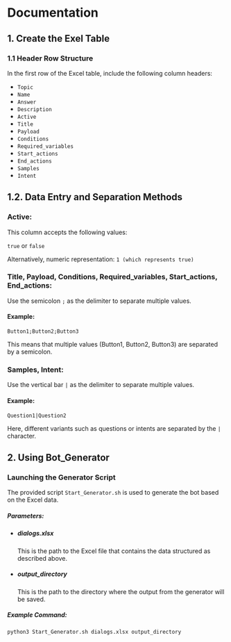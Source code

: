 # Documentation
## 1. Create the Exel Table
### 1.1 Header Row Structure
In the first row of the Excel table, include the following column headers:

* `Topic`
* `Name`
* `Answer`
* `Description`
* `Active`
* `Title`
* `Payload`
* `Conditions`
* `Required_variables`
* `Start_actions`
* `End_actions`
* `Samples`
* `Intent`
## 1.2. Data Entry and Separation Methods
### Active:
  This column accepts the following values:
  
  `true` or `false`
  
  Alternatively, numeric representation: `1 (which represents true)`
### Title, Payload, Conditions, Required_variables, Start_actions, End_actions:
  Use the semicolon `;` as the delimiter to separate multiple values.
####  Example:
  ```
  Button1;Button2;Button3
  ```
  This means that multiple values (Button1, Button2, Button3) are separated by a semicolon.
### Samples, Intent:
  Use the vertical bar `|` as the delimiter to separate multiple values.
  
#### Example:
  ```
  Question1|Question2
  ```
Here, different variants such as questions or intents are separated by the `|` character.
## 2. Using Bot_Generator
### Launching the Generator Script
The provided script `Start_Generator.sh` is used to generate the bot based on the Excel data.
##### Parameters:
  * ##### dialogs.xlsx
    This is the path to the Excel file that contains the data structured as described above.
  * ##### output_directory
    This is the path to the directory where the output from the generator will be saved.
##### Example Command:
```
python3 Start_Generator.sh dialogs.xlsx output_directory
```
